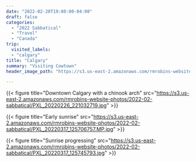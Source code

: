 ```yaml
---
date: "2022-02-20T19:00:00-04:00"
draft: false
categories:
  - "2022 Sabbatical"
  - "Travel"
  - "Canada"
trip:
  visited_labels:
  - "calgary"
title: "Calgary"
summary: "Visiting Cowtown"
header_image_path: "https://s3.us-east-2.amazonaws.com/rmrobins-website-photos/2022-02-sabbatical/PXL_20220226_221032719.jpg"

---
```


{{< figure title="Downtown Calgary with a chinook arch" src="https://s3.us-east-2.amazonaws.com/rmrobins-website-photos/2022-02-sabbatical/PXL_20220226_221032719.jpg" >}}

{{< figure title="Early sunrise" src="https://s3.us-east-2.amazonaws.com/rmrobins-website-photos/2022-02-sabbatical/PXL_20220317_125706757.MP.jpg" >}}

{{< figure title="Sunrise progressing" src="https://s3.us-east-2.amazonaws.com/rmrobins-website-photos/2022-02-sabbatical/PXL_20220317_125745793.jpg" >}}
